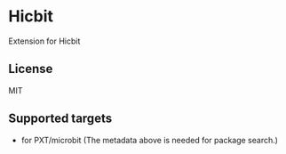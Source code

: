 # Hicbit

Extension for Hicbit

## License

MIT

## Supported targets

* for PXT/microbit
(The metadata above is needed for package search.)